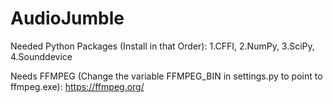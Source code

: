 # AudioJumble

Needed Python Packages (Install in that Order): 
1.CFFI, 2.NumPy, 3.SciPy, 4.Sounddevice

Needs FFMPEG (Change the variable FFMPEG_BIN in settings.py to point to ffmpeg.exe): https://ffmpeg.org/
